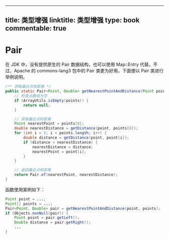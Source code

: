 
---
title: 类型增强
linktitle: 类型增强
type: book
commentable: true
---

# Pair

在 JDK 中，没有提供原生的 Pair 数据结构，也可以使用 Map::Entry 代替。不过，Apache 的 commons-lang3 包中的 Pair 类更为好用，下面便以 Pair 类进行举例说明。

```java
/** 获取最近点和距离 */
public static Pair<Point, Double> getNearestPointAndDistance(Point point, Point[] points) {
    // 检查点数组为空
    if (ArrayUtils.isEmpty(points)) {
        return null;
    }

    // 获取最近点和距离
    Point nearestPoint = points[0];
    double nearestDistance = getDistance(point, points[0]);
    for (int i = 1; i < points.length; i++) {
        double distance = getDistance(point, point[i]);
        if (distance < nearestDistance) {
            nearestDistance = distance;
            nearestPoint = point[i];
        }
    }

    // 返回最近点和距离
    return Pair.of(nearestPoint, nearestDistance);
}
```

函数使用案例如下：

```java
Point point = ...;
Point[] points = ...;
Pair<Point, Double> pair = getNearestPointAndDistance(point, points);
if (Objects.nonNull(pair)) {
    Point point = pair.getLeft();
    Double distance = pair.getRight();
    ...
}
```

    